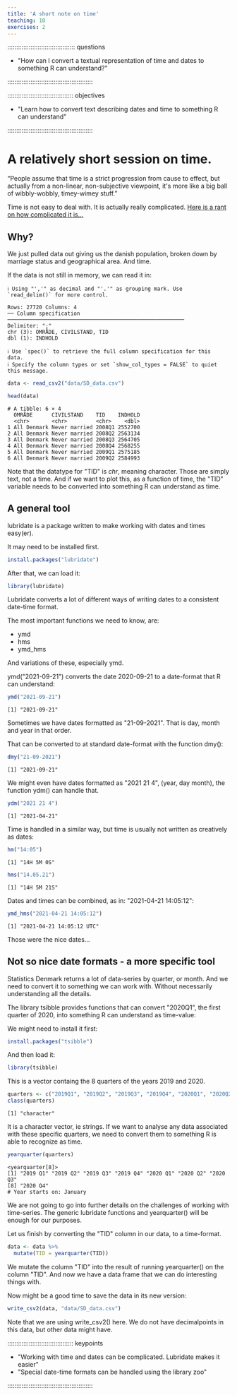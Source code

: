 ```yaml
---
title: 'A short note on time'
teaching: 10
exercises: 2
---
```


:::::::::::::::::::::::::::::::::::::: questions 

- "How can I convert a textual representation of time and dates to something R can understand?"

::::::::::::::::::::::::::::::::::::::::::::::::

::::::::::::::::::::::::::::::::::::: objectives

- "Learn how to convert text describing dates and time to something R can understand"

::::::::::::::::::::::::::::::::::::::::::::::::





# A relatively short session on time.


“People assume that time is a strict progression from cause to effect, but actually from a non-linear, non-subjective viewpoint, it's more like a big ball of wibbly-wobbly, timey-wimey stuff.”

Time is not easy to deal with. It is actually really complicated. [Here is a rant 
on how complicated it is...](https://www.youtube.com/watch?v=-5wpm-gesOY)


## Why?

We just pulled data out giving us the danish population, broken down by
marriage status and geographical area. And time.

If the data is not still in memory, we can read it in:


``` output
ℹ Using "','" as decimal and "'.'" as grouping mark. Use `read_delim()` for more control.
```

``` output
Rows: 27720 Columns: 4
── Column specification ────────────────────────────────────────────────────────
Delimiter: ";"
chr (3): OMRÅDE, CIVILSTAND, TID
dbl (1): INDHOLD

ℹ Use `spec()` to retrieve the full column specification for this data.
ℹ Specify the column types or set `show_col_types = FALSE` to quiet this message.
```


``` r
data <- read_csv2("data/SD_data.csv")
```


``` r
head(data)
```

``` output
# A tibble: 6 × 4
  OMRÅDE      CIVILSTAND    TID    INDHOLD
  <chr>       <chr>         <chr>    <dbl>
1 All Denmark Never married 2008Q1 2552700
2 All Denmark Never married 2008Q2 2563134
3 All Denmark Never married 2008Q3 2564705
4 All Denmark Never married 2008Q4 2568255
5 All Denmark Never married 2009Q1 2575185
6 All Denmark Never married 2009Q2 2584993
```

Note that the datatype for "TID" is *chr*, meaning character. Those are 
simply text, not a time. And if we want to plot this, as a function of time,
the "TID" variable needs to be converted into something R can understand as time.

## A general tool
lubridate is a package written to make working with dates and times easy(er).

It may need to be installed first.


``` r
install.packages("lubridate")
```


After that, we can load it:

``` r
library(lubridate)
```

Lubridate converts a lot of different ways of writing dates to a consistent 
date-time format.

The most important functions we need to know, are:

* ymd
* hms
* ymd_hms

And variations of these, especially ymd.

ymd("2021-09-21") converts the date 2020-09-21 to a date-format that R can 
understand:


``` r
ymd("2021-09-21")
```

``` output
[1] "2021-09-21"
```


Sometimes we have dates formatted as "21-09-2021". That is day, month and year
in that order.

That can be converted to at standard date-format with the function dmy():

``` r
dmy("21-09-2021")
```

``` output
[1] "2021-09-21"
```
We might even have dates formatted as "2021 21 4", (year, day month), the
function ydm() can handle that.

``` r
ydm("2021 21 4")
```

``` output
[1] "2021-04-21"
```

Time is handled in a similar way, but time is usually not written as creatively
as dates:



``` r
hm("14:05")
```

``` output
[1] "14H 5M 0S"
```


``` r
hms("14.05.21")
```

``` output
[1] "14H 5M 21S"
```

Dates and times can be combined, as in: "2021-04-21 14:05:12":

``` r
ymd_hms("2021-04-21 14:05:12")
```

``` output
[1] "2021-04-21 14:05:12 UTC"
```
Those were the nice dates...

## Not so nice date formats - a more specific tool

Statistics Denmark returns a lot of data-series by quarter, or month. 
And we need to convert it to something 
we can work with. Without necessarily understanding all the details.

The library tsibble provides functions that can convert "2020Q1", the first 
quarter of 2020, into something R can understand as time-value:

We might need to install it first:

``` r
install.packages("tsibble")
```

And then load it:

``` r
library(tsibble)
```

This is a vector containg the 8 quarters of the years 2019 and 2020.


``` r
quarters <- c("2019Q1", "2019Q2", "2019Q3", "2019Q4", "2020Q1", "2020Q2", "2020Q3", "2020Q4")
class(quarters)
```

``` output
[1] "character"
```

It is a character vector, ie strings. If we want to analyse any data 
associated with these specific quarters, we need to convert them to something 
R is able to recognize as time.


``` r
yearquarter(quarters)
```

``` output
<yearquarter[8]>
[1] "2019 Q1" "2019 Q2" "2019 Q3" "2019 Q4" "2020 Q1" "2020 Q2" "2020 Q3"
[8] "2020 Q4"
# Year starts on: January
```

We are not going to go into further details on the challenges of working with
time-series. The generic lubridate functions and yearquarter() will be enough for
our purposes.

Let us finish by converting the "TID" column in our data, to a time-format.

``` r
data <- data %>% 
  mutate(TID = yearquarter(TID))
```

We mutate the column "TID" into the result of running yearquarter() on the
column "TID". And now we have a data frame that we can do interesting things 
with.

Now might be a good time to save the data in its new version:

``` r
write_csv2(data, "data/SD_data.csv")
```

Note that we are using write_csv2() here. We do not have decimalpoints in this
data, but other data might have.



::::::::::::::::::::::::::::::::::::: keypoints 

- "Working with time and dates can be complicated. Lubridate makes it easier"
- "Special date-time formats can be handled using the library zoo"

::::::::::::::::::::::::::::::::::::::::::::::::

